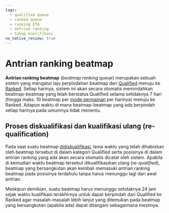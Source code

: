 ```yaml
---
tags:
  - qualified queue
  - ranked queue
  - ranking ETA
  - antrian ranking
  - tahap kualifikasi
no_native_review: true
---
```


# Antrian ranking beatmap

**Antrian ranking beatmap** (*beatmap ranking queue*) merupakan sebuah sistem yang mengatur laju perpindahan beatmap dari [Qualified](/wiki/Beatmap/Category#qualified) menuju ke [Ranked](/wiki/Beatmap/Category#ranked). Setiap harinya, sistem ini akan secara otomatis memindahkan beatmap-beatmap yang telah berstatus Qualified selama setidaknya 7 hari (hingga maks. 10 beatmap per [mode permainan](/wiki/Game_mode) per harinya) menuju ke Ranked. Adapun waktu di mana beatmap-beatmap yang ada berpindah setiap harinya pada umumnya tidak menentu.

## Proses diskualifikasi dan kualifikasi ulang (re-qualification)

Pada saat suatu beatmap [didiskualifikasi](/wiki/Beatmap_ranking_procedure#penganuliran-nominasi-(nomination-reset)), lama waktu yang telah dihabiskan oleh beatmap tersebut di dalam kategori Qualified serta posisinya di dalam antrian ranking yang ada akan secara otomatis dicatat oleh sistem. Apabila di kemudian waktu beatmap tersebut dikualifikasikan ulang (*re-qualified*), beatmap yang bersangkutan akan kembali memasuki antrian ranking beatmap pada posisinya terdahulu tanpa harus menunggu lagi dari awal antrian.

Meskipun demikian, suatu beatmap harus menunggu setidaknya 24 jam sejak waktu kualifikasi terakhirnya untuk dapat berpindah dari Qualified ke Ranked agar masalah-masalah lebih lanjut yang ditemukan pada beatmap yang bersangkutan (apabila ada) dapat ditangani sebagaimana mestinya.
